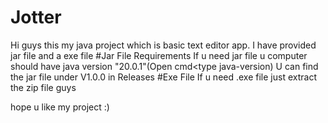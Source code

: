 # Jotter
Hi guys this my java project which is basic text editor app.
I have provided jar file and a exe file 
#Jar File Requirements 
If u need jar file u computer should have java version "20.0.1"(Open cmd<type java-version)
U can find the jar file under V1.0.0 in Releases
#Exe File
If u need .exe file just extract the zip file guys

hope u like my project :)
